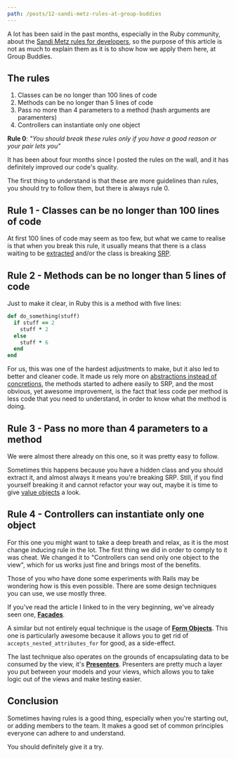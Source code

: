 ```yaml
---
path: /posts/12-sandi-metz-rules-at-group-buddies
---
```


A lot has been said in the past months, especially in the Ruby community, about the [Sandi Metz rules for developers](https://robots.thoughtbot.com/post/50655960596/sandi-metz-rules-for-developers), so the purpose of this article is not as much to explain them as it is to show how we apply them here, at Group Buddies.

## The rules

1. Classes can be no longer than 100 lines of code
2. Methods can be no longer than 5 lines of code
3. Pass no more than 4 parameters to a method (hash arguments are paramenters)
4. Controllers can instantiate only one object

**Rule 0**: *"You should break these rules only if you have a good reason or your pair lets you"*

It has been about four months since I posted the rules on the wall, and it has definitely improved our code's quality.

The first thing to understand is that these are more guidelines than rules, you should try to follow them, but there is always rule 0.

## Rule 1 - Classes can be no longer than 100 lines of code

At first 100 lines of code may seem as too few, but what we came to realise is that when you break this rule, it usually means that there is a class waiting to be [extracted](https://sourcemaking.com/refactoring/extract-class) and/or the class is breaking [SRP](https://butunclebob.com/ArticleS.UncleBob.PrinciplesOfOod).

## Rule 2 - Methods can be no longer than 5 lines of code

Just to make it clear, in Ruby this is a method with five lines:

```ruby
def do_something(stuff)
  if stuff == 2
    stuff * 2
  else
    stuff * 6
  end
end
```

For us, this was one of the hardest adjustments to make, but it also led to better and cleaner code. It made us rely more on [abstractions instead of concretions](https://c2.com/cgi/wiki?DependencyInversionPrinciple), the methods started to adhere easily to SRP, and the most obvious, yet awesome improvement, is the fact that less code per method is less code that you need to understand, in order to know what the method is doing.

## Rule 3 - Pass no more than 4 parameters to a method

We were almost there already on this one, so it was pretty easy to follow. 

Sometimes this happens because you have a hidden class and you should extract it, and almost always it means you're breaking SRP. Still, if you find yourself breaking it and cannot refactor your way out, maybe it is time to give [value objects](https://www.sitepoint.com/value-objects-explained-with-ruby/) a look. 

## Rule 4 - Controllers can instantiate only one object

For this one you might want to take a deep breath and relax, as it is the most change inducing rule in the lot. The first thing we did in order to comply to it was cheat. We changed it to "Controllers can send only one object to the view", which for us works just fine and brings most of the benefits.

Those of you who have done some experiments with Rails may be wondering how is this even possible. There are some design techniques you can use, we use mostly three.

If you've read the article I linked to in the very beginning, we've already seen one, **[Facades](https://en.wikipedia.org/wiki/Facade_pattern)**.

A similar but not entirely equal technique is the usage of **[Form Objects](https://pivotallabs.com/form-backing-objects-for-fun-and-profit/)**. This one is particularly awesome because it allows you to get rid of `accepts_nested_attributes_for` for good, as a side-effect.

The last technique also operates on the grounds of encapsulating data to be consumed by the view, it's **[Presenters](https://railscasts.com/episodes/287-presenters-from-scratch)**. Presenters are pretty much a layer you put between your models and your views, which allows you to take logic out of the views and make testing easier.

## Conclusion

Sometimes having rules is a good thing, especially when you're starting out, or adding members to the team. It makes a good set of common principles everyone can adhere to and understand.

You should definitely give it a try. 
